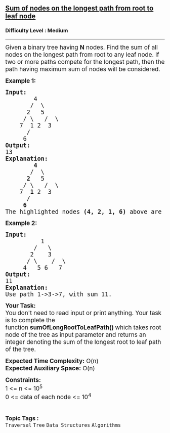 <h2><a href="https://www.geeksforgeeks.org/problems/sum-of-the-longest-bloodline-of-a-tree/1">Sum of nodes on the longest path from root to leaf node</a></h2><h3>Difficulty Level : Medium</h3><hr><div class="problems_problem_content__Xm_eO"><p><span style="font-size: 14pt;">Given a binary tree having <strong>N</strong> nodes. Find the sum of all nodes on the longest path from root to any leaf node. If two or more paths compete for the longest path, then the path having maximum sum of nodes will be considered.</span></p>
<p><span style="font-size: 14pt;"><strong>Example 1:</strong></span></p>
<pre><span style="font-size: 14pt;"><strong>Input:</strong> 
        4        
       /  \       
      2   5      
     / \   /  \     
    7  1 2  3    
      /
     6
<strong>Output:</strong> <br>13
<strong>Explanation:</strong>
        <strong>4</strong>        
       /  \       
      <strong>2</strong>   5      
     / \   /  \     
    7  <strong>1</strong> 2  3 
      /
     <strong>6</strong>
The highlighted nodes <strong>(4, 2, 1, 6)</strong> above are part of the longest root to leaf path having sum = (4 + 2 + 1 + 6) = 13</span></pre>
<p><span style="font-size: 14pt;"><strong>Example 2:</strong></span></p>
<pre><span style="font-size: 14pt;"><strong>Input: </strong>
&nbsp;         1
&nbsp;       /   \
&nbsp;      2    3
&nbsp;     / \    /  \
&nbsp;    4   5 6   7
<strong>Output: <br></strong>11<br><strong>Explanation:</strong><br>Use path 1-&gt;3-&gt;7, with sum 11.</span></pre>
<p><span style="font-size: 14pt;"><strong>Your Task:</strong></span><br><span style="font-size: 14pt;">You don't need to read input or print anything. Your task is to complete the function&nbsp;<strong>sumOfLongRootToLeafPath</strong><strong>()&nbsp;</strong>which takes root node of the tree as input parameter and returns an integer denoting the sum of the longest root to leaf path of the tree.</span></p>
<p><span style="font-size: 14pt;"><strong>Expected Time Complexity:</strong> O(n)<br><strong>Expected Auxiliary Space:</strong> O(n)</span></p>
<p><span style="font-size: 14pt;"><strong>Constraints:</strong><br>1 &lt;= n</span><span style="font-size: 14pt;"> &lt;= 10<sup>5</sup><br><span style="font-size: 14pt;">0 &lt;= d</span><span>ata of each node &lt;= 10<sup>4</sup></span><br></span></p></div><br><p><span style=font-size:18px><strong>Topic Tags : </strong><br><code>Traversal</code>&nbsp;<code>Tree</code>&nbsp;<code>Data Structures</code>&nbsp;<code>Algorithms</code>&nbsp;